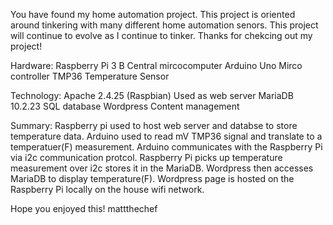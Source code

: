 You have found my home automation project. This project is oriented around tinkering with 
many different home automation senors. This project will continue to evolve as I continue to tinker. Thanks for chekcing out my project!

Hardware: 
Raspberry Pi 3 B      Central mircocomputer
Arduino Uno           Mirco controller 
TMP36                 Temperature Sensor 

Technology: 
Apache 2.4.25 (Raspbian)   Used as web server 
MariaDB 10.2.23		         SQL database 
Wordpress		               Content management

Summary:
Raspberry pi used to host web server and databse to store temperature data. 
Arduino used to read mV TMP36 signal and translate to a temperatuer(F) measurement. 
Arduino communicates with the Raspberry Pi via  i2c communication protcol. 
Raspberry Pi picks up temperature measurement over i2c stores it in the MariaDB. 
Wordpress then accesses MariaDB to display temperature(F).
Wordpress page is hosted on the Raspberry Pi  locally on the house wifi network. 


Hope you enjoyed this! mattthechef
